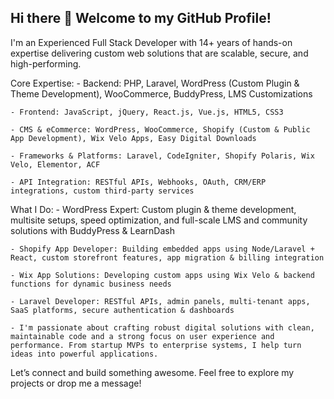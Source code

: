## Hi there 👋 Welcome to my GitHub Profile!

I'm an Experienced Full Stack Developer with 14+ years of hands-on expertise delivering custom web solutions that are scalable, secure, and high-performing.

Core Expertise:
	- Backend: PHP, Laravel, WordPress (Custom Plugin & Theme Development), WooCommerce, BuddyPress, LMS Customizations
 
	- Frontend: JavaScript, jQuery, React.js, Vue.js, HTML5, CSS3
 
	- CMS & eCommerce: WordPress, WooCommerce, Shopify (Custom & Public App Development), Wix Velo Apps, Easy Digital Downloads
 
	- Frameworks & Platforms: Laravel, CodeIgniter, Shopify Polaris, Wix Velo, Elementor, ACF
 
	- API Integration: RESTful APIs, Webhooks, OAuth, CRM/ERP integrations, custom third-party services

What I Do:
	- WordPress Expert: Custom plugin & theme development, multisite setups, speed optimization, and full-scale LMS and community solutions with BuddyPress & LearnDash
 
	- Shopify App Developer: Building embedded apps using Node/Laravel + React, custom storefront features, app migration & billing integration
 
	- Wix App Solutions: Developing custom apps using Wix Velo & backend functions for dynamic business needs
 
	- Laravel Developer: RESTful APIs, admin panels, multi-tenant apps, SaaS platforms, secure authentication & dashboards
 
	- I'm passionate about crafting robust digital solutions with clean, maintainable code and a strong focus on user experience and performance. From startup MVPs to enterprise systems, I help turn ideas into powerful applications.

Let’s connect and build something awesome. Feel free to explore my projects or drop me a message!
